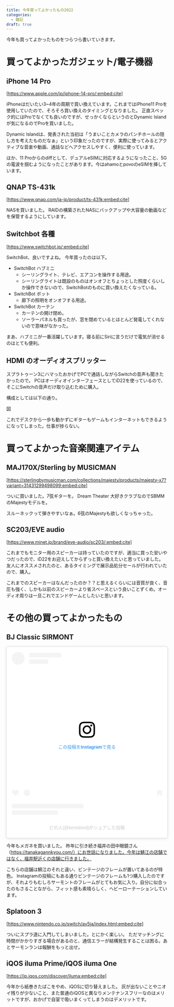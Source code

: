 ```yaml
---
title: 今年買ってよかったもの2022
categories:
  - 雑記
draft: true
---
```

今年も買ってよかったものをつらつら書いていきます。

# 買ってよかったガジェット/電子機器

## iPhone 14 Pro

[https://www.apple.com/jp/iphone-14-pro/:embed:cite]

iPhoneはだいたい3~4年の周期で買い換えています。これまではiPhone11 Proを使用していたので、そろそろ買い換えのタイミングとなりました。
正直スペック的にはProでなくても良いのですが、せっかくならというのとDynamic Islandが気になるのでProを買いました。

Dynamic Islandは、発表された当初は「うまいことカメラのパンチホールの隠し方を考えたものだなぁ」という印象だったのですが、実際に使ってみるとアクティブな音楽や動画、通話などへアクセスしやすく、便利に使っています。

ほか、11 Proからのdiffとして、デュアルeSIMに対応するようになったこと、5Gの電波を掴むようになったことがあります。今はahamoとpovoのeSIMを挿しています。


## QNAP TS-431k

[https://www.qnap.com/ja-jp/product/ts-431k:embed:cite]

NASを買いました。
RAIDの構築されたNASにバックアップや大容量の動画などを保管するようにしています。

## Switchbot 各種

[https://www.switchbot.jp/:embed:cite]

SwitchBot、良いですよね。
今年買ったのは以下。

- SwitchBot ハブミニ
  - シーリングライト、テレビ、エアコンを操作する用途。
  - シーリングライトは既設のものはオンオフとちょっとした照度くらいしか操作できないので、SwitchBotのものに買い換えたくなっている。
- SwitchBot ボット
  - 廊下の照明をオンオフする用途。
- SwitchBot カーテン
  - カーテンの開け閉め。
  - ソーラーパネルも買ったが、窓を閉めているとほとんど発電してくれないので意味がなかった。

まあ、ハブミニが一番活躍しています。寝る前にSiriに言うだけで電気が消せるのはとても便利。

## HDMI のオーディオスプリッター

スプラトゥーン3にハマったおかげでPCで通話しながらSwitchの音声も聞きたかったので。
PCはオーディオインターフェースとしてiD22を使っているので、そこにSwitchの音声だけ取り込むために購入。

構成としては以下の通り。

図

これでデスクから一歩も動かずにギターもゲームもインターネットもできるようになってしまった。仕事が捗らない。

# 買ってよかった音楽関連アイテム

## MAJ170X/Sterling by MUSICMAN

[https://sterlingbymusicman.com/collections/majesty/products/majesty-x7?variant=31431299498099:embed:cite]

ついに買いました。7弦ギターを。
Dream Theater 大好きクラブなのでSBMMのMajestyモデルを。

スルーネックって弾きやすいなぁ。6弦のMajestyも欲しくなっちゃった。

## SC203/EVE audio

[https://www.minet.jp/brand/eve-audio/sc203/:embed:cite]

これまでもモニター用のスピーカーは持っていたのですが、適当に買った安いやつだったので、iD22をお迎えしてからずっと買い換えたいと思っていました。
友人にオススメされたのと、あるタイミングで展示品処分セールが行われていたので、購入。

これまでのスピーカーはなんだったのか？？と思えるくらいには音質が良く、音圧も強く、しかも以前のスピーカーより省スペースという良いことずくめ。オーディオ周りは一旦これでエンドゲームとしたいと思います。

# その他の買ってよかったもの

## BJ Classic SIRMONT

<blockquote class="instagram-media" data-instgrm-permalink="https://www.instagram.com/p/Cg6A-2VLmKo/?utm_source=ig_embed&amp;utm_campaign=loading" data-instgrm-version="14" style=" background:#FFF; border:0; border-radius:3px; box-shadow:0 0 1px 0 rgba(0,0,0,0.5),0 1px 10px 0 rgba(0,0,0,0.15); margin: 1px; max-width:540px; min-width:326px; padding:0; width:99.375%; width:-webkit-calc(100% - 2px); width:calc(100% - 2px);"><div style="padding:16px;"> <a href="https://www.instagram.com/p/Cg6A-2VLmKo/?utm_source=ig_embed&amp;utm_campaign=loading" style=" background:#FFFFFF; line-height:0; padding:0 0; text-align:center; text-decoration:none; width:100%;" target="_blank"> <div style=" display: flex; flex-direction: row; align-items: center;"> <div style="background-color: #F4F4F4; border-radius: 50%; flex-grow: 0; height: 40px; margin-right: 14px; width: 40px;"></div> <div style="display: flex; flex-direction: column; flex-grow: 1; justify-content: center;"> <div style=" background-color: #F4F4F4; border-radius: 4px; flex-grow: 0; height: 14px; margin-bottom: 6px; width: 100px;"></div> <div style=" background-color: #F4F4F4; border-radius: 4px; flex-grow: 0; height: 14px; width: 60px;"></div></div></div><div style="padding: 19% 0;"></div> <div style="display:block; height:50px; margin:0 auto 12px; width:50px;"><svg width="50px" height="50px" viewBox="0 0 60 60" version="1.1" xmlns="https://www.w3.org/2000/svg" xmlns:xlink="https://www.w3.org/1999/xlink"><g stroke="none" stroke-width="1" fill="none" fill-rule="evenodd"><g transform="translate(-511.000000, -20.000000)" fill="#000000"><g><path d="M556.869,30.41 C554.814,30.41 553.148,32.076 553.148,34.131 C553.148,36.186 554.814,37.852 556.869,37.852 C558.924,37.852 560.59,36.186 560.59,34.131 C560.59,32.076 558.924,30.41 556.869,30.41 M541,60.657 C535.114,60.657 530.342,55.887 530.342,50 C530.342,44.114 535.114,39.342 541,39.342 C546.887,39.342 551.658,44.114 551.658,50 C551.658,55.887 546.887,60.657 541,60.657 M541,33.886 C532.1,33.886 524.886,41.1 524.886,50 C524.886,58.899 532.1,66.113 541,66.113 C549.9,66.113 557.115,58.899 557.115,50 C557.115,41.1 549.9,33.886 541,33.886 M565.378,62.101 C565.244,65.022 564.756,66.606 564.346,67.663 C563.803,69.06 563.154,70.057 562.106,71.106 C561.058,72.155 560.06,72.803 558.662,73.347 C557.607,73.757 556.021,74.244 553.102,74.378 C549.944,74.521 548.997,74.552 541,74.552 C533.003,74.552 532.056,74.521 528.898,74.378 C525.979,74.244 524.393,73.757 523.338,73.347 C521.94,72.803 520.942,72.155 519.894,71.106 C518.846,70.057 518.197,69.06 517.654,67.663 C517.244,66.606 516.755,65.022 516.623,62.101 C516.479,58.943 516.448,57.996 516.448,50 C516.448,42.003 516.479,41.056 516.623,37.899 C516.755,34.978 517.244,33.391 517.654,32.338 C518.197,30.938 518.846,29.942 519.894,28.894 C520.942,27.846 521.94,27.196 523.338,26.654 C524.393,26.244 525.979,25.756 528.898,25.623 C532.057,25.479 533.004,25.448 541,25.448 C548.997,25.448 549.943,25.479 553.102,25.623 C556.021,25.756 557.607,26.244 558.662,26.654 C560.06,27.196 561.058,27.846 562.106,28.894 C563.154,29.942 563.803,30.938 564.346,32.338 C564.756,33.391 565.244,34.978 565.378,37.899 C565.522,41.056 565.552,42.003 565.552,50 C565.552,57.996 565.522,58.943 565.378,62.101 M570.82,37.631 C570.674,34.438 570.167,32.258 569.425,30.349 C568.659,28.377 567.633,26.702 565.965,25.035 C564.297,23.368 562.623,22.342 560.652,21.575 C558.743,20.834 556.562,20.326 553.369,20.18 C550.169,20.033 549.148,20 541,20 C532.853,20 531.831,20.033 528.631,20.18 C525.438,20.326 523.257,20.834 521.349,21.575 C519.376,22.342 517.703,23.368 516.035,25.035 C514.368,26.702 513.342,28.377 512.574,30.349 C511.834,32.258 511.326,34.438 511.181,37.631 C511.035,40.831 511,41.851 511,50 C511,58.147 511.035,59.17 511.181,62.369 C511.326,65.562 511.834,67.743 512.574,69.651 C513.342,71.625 514.368,73.296 516.035,74.965 C517.703,76.634 519.376,77.658 521.349,78.425 C523.257,79.167 525.438,79.673 528.631,79.82 C531.831,79.965 532.853,80.001 541,80.001 C549.148,80.001 550.169,79.965 553.369,79.82 C556.562,79.673 558.743,79.167 560.652,78.425 C562.623,77.658 564.297,76.634 565.965,74.965 C567.633,73.296 568.659,71.625 569.425,69.651 C570.167,67.743 570.674,65.562 570.82,62.369 C570.966,59.17 571,58.147 571,50 C571,41.851 570.966,40.831 570.82,37.631"></path></g></g></g></svg></div><div style="padding-top: 8px;"> <div style=" color:#3897f0; font-family:Arial,sans-serif; font-size:14px; font-style:normal; font-weight:550; line-height:18px;">この投稿をInstagramで見る</div></div><div style="padding: 12.5% 0;"></div> <div style="display: flex; flex-direction: row; margin-bottom: 14px; align-items: center;"><div> <div style="background-color: #F4F4F4; border-radius: 50%; height: 12.5px; width: 12.5px; transform: translateX(0px) translateY(7px);"></div> <div style="background-color: #F4F4F4; height: 12.5px; transform: rotate(-45deg) translateX(3px) translateY(1px); width: 12.5px; flex-grow: 0; margin-right: 14px; margin-left: 2px;"></div> <div style="background-color: #F4F4F4; border-radius: 50%; height: 12.5px; width: 12.5px; transform: translateX(9px) translateY(-18px);"></div></div><div style="margin-left: 8px;"> <div style=" background-color: #F4F4F4; border-radius: 50%; flex-grow: 0; height: 20px; width: 20px;"></div> <div style=" width: 0; height: 0; border-top: 2px solid transparent; border-left: 6px solid #f4f4f4; border-bottom: 2px solid transparent; transform: translateX(16px) translateY(-4px) rotate(30deg)"></div></div><div style="margin-left: auto;"> <div style=" width: 0px; border-top: 8px solid #F4F4F4; border-right: 8px solid transparent; transform: translateY(16px);"></div> <div style=" background-color: #F4F4F4; flex-grow: 0; height: 12px; width: 16px; transform: translateY(-4px);"></div> <div style=" width: 0; height: 0; border-top: 8px solid #F4F4F4; border-left: 8px solid transparent; transform: translateY(-4px) translateX(8px);"></div></div></div> <div style="display: flex; flex-direction: column; flex-grow: 1; justify-content: center; margin-bottom: 24px;"> <div style=" background-color: #F4F4F4; border-radius: 4px; flex-grow: 0; height: 14px; margin-bottom: 6px; width: 224px;"></div> <div style=" background-color: #F4F4F4; border-radius: 4px; flex-grow: 0; height: 14px; width: 144px;"></div></div></a><p style=" color:#c9c8cd; font-family:Arial,sans-serif; font-size:14px; line-height:17px; margin-bottom:0; margin-top:8px; overflow:hidden; padding:8px 0 7px; text-align:center; text-overflow:ellipsis; white-space:nowrap;"><a href="https://www.instagram.com/p/Cg6A-2VLmKo/?utm_source=ig_embed&amp;utm_campaign=loading" style=" color:#c9c8cd; font-family:Arial,sans-serif; font-size:14px; font-style:normal; font-weight:normal; line-height:17px; text-decoration:none;" target="_blank">ピの人(@kentskind)がシェアした投稿</a></p></div></blockquote> <script async src="//www.instagram.com/embed.js"></script>

今年もメガネを買いました。
昨年に引き続き福井の田中眼鏡さん（https://tanakagannkyou.com/）にお世話になりました。今年は鯖江の店舗ではなく、福井駅近くの店舗に行きました。

こちらの店舗は鯖江のそれと違い、ビンテージのフレームが置いてあるのが特色。
Instagramの投稿にもある通りビンテージのフレームも1つ購入したのですが、それよりもむしろサーモントのフレームがとてもお気に入り。自分に似合ったのもさることながら、フィット感も素晴らしく、ヘビーローテーションしています。

## Splatoon 3

[https://www.nintendo.co.jp/switch/av5ja/index.html:embed:cite]

ついにスプラ道に入門してしまいました。とにかく楽しい。
ただマッチングに時間がかかりすぎる場合があるのと、通信エラーが結構発生することは困る。あとサーモンランは報酬をもっと出せ。

## iQOS iluma Prime/iQOS iluma One

[https://jp.iqos.com/discover/iluma:embed:cite]

今年から紙巻きたばこをやめ、iQOSに切り替えました。
灰が出ないことやニオイ残りが少ないこと、また普通のiQOSと異なりメンテナンスフリーなのはメリットですが、おかげで自室で吸いまくってしまうのはデメリットです。
